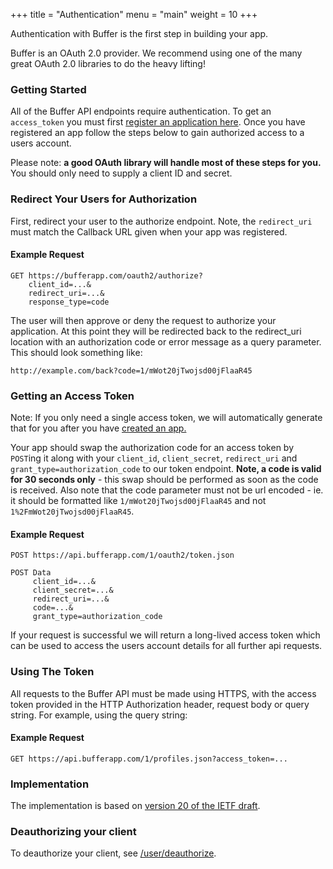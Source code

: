 +++
title = "Authentication"
menu = "main"
weight = 10
+++

Authentication with Buffer is the first step in building your app.

Buffer is an OAuth 2.0 provider. We recommend using one of the many great OAuth 2.0 libraries to do the heavy lifting!

### Getting Started

All of the Buffer API endpoints require authentication. To get an `access_token` you must first [register an application here](/developers/apps/create). Once you have registered an app follow the steps below to gain authorized access to a users account.

Please note: **a good OAuth library will handle most of these steps for you.** You should only need to supply a client ID and secret.

### Redirect Your Users for Authorization

First, redirect your user to the authorize endpoint. Note, the `redirect_uri` must match the Callback URL given when your app was registered.

#### Example Request

```
GET https://bufferapp.com/oauth2/authorize?
    client_id=...&
    redirect_uri=...&
    response_type=code
```

The user will then approve or deny the request to authorize your application. At this point they will be redirected back to the redirect_uri location with an authorization code or error message as a query parameter. This should look something like:

`http://example.com/back?code=1/mWot20jTwojsd00jFlaaR45`

### Getting an Access Token

Note: If you only need a single access token, we will automatically generate that for you after you have [created an app.](/developers/apps/create)

Your app should swap the authorization code for an access token by `POST`ing it along with your `client_id`, `client_secret`, `redirect_uri` and `grant_type=authorization_code` to our token endpoint. **Note, a code is valid for 30 seconds only** - this swap should be performed as soon as the code is received. Also note that the code parameter must not be url encoded - ie. it should be formatted like `1/mWot20jTwojsd00jFlaaR45` and not `1%2FmWot20jTwojsd00jFlaaR45`.

#### Example Request

```
POST https://api.bufferapp.com/1/oauth2/token.json

POST Data
     client_id=...&
     client_secret=...&
     redirect_uri=...&
     code=...&
     grant_type=authorization_code
```

If your request is successful we will return a long-lived access token which can be used to access the users account details for all further api requests.

### Using The Token

All requests to the Buffer API must be made using HTTPS, with the access token provided in the HTTP Authorization header, request body or query string. For example, using the query string:

#### Example Request

`GET https://api.bufferapp.com/1/profiles.json?access_token=...`

### Implementation

The implementation is based on [version 20 of the IETF draft](http://tools.ietf.org/html/draft-ietf-oauth-v2-20).

### Deauthorizing your client

To deauthorize your client, see [/user/deauthorize](/developers/api/user#deauthorize).
